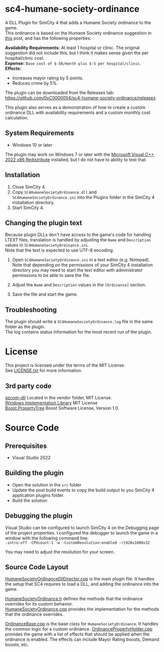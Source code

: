 # sc4-humane-society-ordinance

A DLL Plugin for SimCity 4 that adds a Humane Society ordinance to the game.   
This ordinance is based on the Humane Society ordinance suggestion in [this](https://community.simtropolis.com/forums/topic/26215-ordinances-complete-list/?do=findComment&comment=703433) post, and has the following properties:

**Availability Requirements:** At least 1 hospital or clinic. The original suggestion did not include this, but I think it makes sense given the per hospital/clinic cost.      
**Expense:** `Base cost of $-50/month plus $-5 per hospital/clinic`.    
**Effects:**
* Increases mayor rating by 5 points.
* Reduces crime by 5%.

The plugin can be downloaded from the Releases tab: https://github.com/0xC0000054/sc4-humane-society-ordinance/releases

This plugin also serves as a demonstration of how to create a custom ordinance DLL with availability requirements and a custom monthly cost calculation.

## System Requirements

* Windows 10 or later

The plugin may work on Windows 7 or later with the [Microsoft Visual C++ 2022 x86 Redistribute](https://aka.ms/vs/17/release/vc_redist.x86.exe) installed, but I do not have to ability to test that.

## Installation

1. Close SimCity 4.
2. Copy `SC4HumaneSocietyOrdinance.dll` and `SC4HumaneSocietyOrdinance.ini` into the Plugins folder in the SimCity 4 installation directory.
3. Start SimCity 4.

## Changing the plugin text

Because plugin DLLs don't have access to the game's code for handling LTEXT files, translation is handled
by adjusting the `Name` and `Description` values in `SC4HumaneSocietyOrdinance.ini`.    
Note that the text is expected to use UTF-8 encoding.

1. Open `SC4HumaneSocietyOrdinance.ini` in a text editor (e.g. Notepad).    
Note that depending on the permissions of your SimCity 4 installation directory you may need to start the text editor 
with administrator permissions to be able to save the file.

2. Adjust the `Name` and `Description` values in the `[Ordinance]` section.

3. Save the file and start the game.

## Troubleshooting

The plugin should write a `SC4HumaneSocietyOrdinance.log` file in the same folder as the plugin.    
The log contains status information for the most recent run of the plugin.

# License

This project is licensed under the terms of the MIT License.    
See [LICENSE.txt](LICENSE.txt) for more information.

## 3rd party code

[gzcom-dll](https://github.com/nsgomez/gzcom-dll/tree/master) Located in the vendor folder, MIT License.    
[Windows Implementation Library](https://github.com/microsoft/wil) MIT License    
[Boost.PropertyTree](https://www.boost.org/doc/libs/1_83_0/doc/html/property_tree.html) Boost Software License, Version 1.0.

# Source Code

## Prerequisites

* Visual Studio 2022

## Building the plugin

* Open the solution in the `src` folder
* Update the post build events to copy the build output to you SimCity 4 application plugins folder.
* Build the solution

## Debugging the plugin

Visual Studio can be configured to launch SimCity 4 on the Debugging page of the project properties.
I configured the debugger to launch the game in a window with the following command line:    
`-intro:off -CPUcount:1 -w -CustomResolution:enabled -r1920x1080x32`

You may need to adjust the resolution for your screen.

## Source Code Layout

[HumaneSocietyOrdinanceDllDirector.cpp](src/HumaneSocietyOrdinanceDllDirector.cpp) is the main plugin file. It handles the setup that SC4 requires to load a DLL, and adding the ordinance into the game.

[HumaneSocietyOrdinance.h](src/HumaneSocietyOrdinance.h) defines the methods that the ordinance overrides for its custom behavior.    
[HumaneSocietyOrdinance.cpp](src/HumaneSocietyOrdinance.cpp) provides the implementation for the methods that the ordinance overrides.

[OrdinanceBase.cpp](src/OrdinanceBase.cpp) is the base class for `HumaneSocietyOrdinance`. It handles the common logic for a custom ordinance.
[OrdinancePropertyHolder.cpp](src/OrdinancePropertyHolder.cpp) provides the game with a list of effects that should be applied when the ordinance is enabled.
The effects can include Mayor Rating boosts, Demand boosts, etc.
